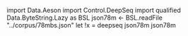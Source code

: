 

import           Data.Aeson
import           Control.DeepSeq
import qualified Data.ByteString.Lazy as BSL
json78m <- BSL.readFile "../corpus/78mbs.json"
let !x = deepseq json78m json78m
